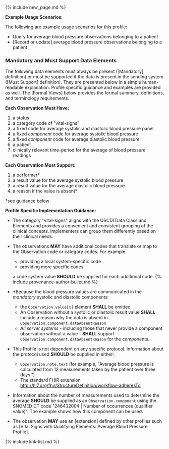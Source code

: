 {% include new_page.md %}

**Example Usage Scenarios:**

The following are example usage scenarios for this profile:

- Query for average blood pressure observations belonging to a patient
- [Record or update] average blood pressure observations belonging to a patient

### Mandatory and Must Support Data Elements


The following data elements must always be present ([Mandatory] definition) or must be supported if the data is present in the sending system ([Must Support] definition). They are presented below in a simple human-readable explanation. Profile specific guidance and examples are provided as well. The [Formal Views] below provides the formal summary, definitions, and terminology requirements.


**Each Observation Must Have:**

1. a status
2. a category code of "vital-signs"
3. a fixed code for average systolic and diastolic blood pressure panel
4. a fixed *component* code for average systolic blood pressure
5. a fixed *component* code for average diastolic blood pressure
6. a patient
7. <span class="bg-success" markdown="1">clinically relevant time-period for the average of blood pressure readings</span><!-- new-content -->

**Each Observation Must Support:**

1.  <span class="bg-success" markdown="1">a performer*</span><!-- new-content -->
3. a result value for the average systolic blood pressure
4. a result value for the average diastolic blood pressure
5.  a reason if the value is absent*
  
*see guidance below

**Profile Specific Implementation Guidance:**

- The category "vital-signs" aligns with the USCDI Data Class and Elements and provides a convenient and consistent grouping of the clinical concepts. Implementers can group them differently based on their clinical needs.
- The observations **MAY** have additional codes that translate or map to the Observation code or category codes. For example:
   -  providing a local system-specific code
   -  providing more specific codes

  a code system value **SHOULD** be supplied for each additional code.
{% include provenance-author-bullet.md %}
- \*Because the blood pressure values are communicated in the *mandatory* systolic and diastolic components:
  - the `Observation.value[x]` element **SHALL** be omitted
  - An Observation without a systolic or diastolic result value **SHALL** include a reason why the data is absent in `Observation.component.dataAbsentReason`
  - *All server systems* - including those that never provide a component observation without a value - **SHALL** support `Observation.component.dataAbsentReason` for the components.
- This Profile is not dependent on any specific protocol. Information about the protocol used **SHOULD** be supplied in either:
  - `Observation.note.text` (for example, "Average blood pressure is calculated from 12 measurements taken by the patient over three days.")
  - The standard FHIR extension <http://hl7.org/fhir/StructureDefinition/workflow-adheresTo>
- Information about the number of measurements used to determine the average **SHOULD** be supplied as an `Observation.component` using the SNOMED CT code "246432004 | Number of occurrences (qualifier value)". The example shows how this component can be used.
- The observation **MAY** use an [extension] defined by other profiles such as [Vital Signs with Qualifying Elements: Average Blood Pressure Profile].

{% include link-list.md %}
